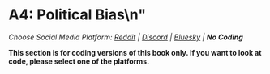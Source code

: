 # A4: Political Bias\n"
_Choose Social Media Platform: <a href='../../../../../reddit/appendix/teaching/03_course_work/03_assignments/a4-political-bias.html'>Reddit</a> | <a href='../../../../../discord/appendix/teaching/03_course_work/03_assignments/a4-political-bias.html'>Discord</a> | <a href='../../../../../bsky/appendix/teaching/03_course_work/03_assignments/a4-political-bias.html'>Bluesky</a> | __No Coding___

__This section is for coding versions of this book only. If you want to look at code, please select one of the platforms.__
